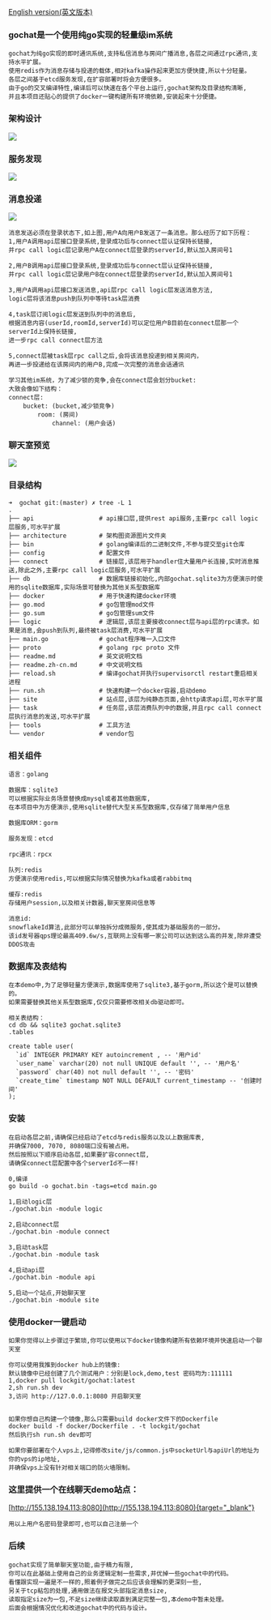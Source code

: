 [English version(英文版本)](readme.en.md)

### gochat是一个使用纯go实现的轻量级im系统 
```
gochat为纯go实现的即时通讯系统,支持私信消息与房间广播消息,各层之间通过rpc通讯,支持水平扩展。
使用redis作为消息存储与投递的载体,相对kafka操作起来更加方便快捷,所以十分轻量。
各层之间基于etcd服务发现,在扩容部署时将会方便很多。
由于go的交叉编译特性,编译后可以快速在各个平台上运行,gochat架构及目录结构清晰,
并且本项目还贴心的提供了docker一键构建所有环境依赖,安装起来十分便捷。
```

### 架构设计
 ![](https://github.com/LockGit/gochat/blob/master/architecture/gochat.png)

### 服务发现
![](https://github.com/LockGit/gochat/blob/master/architecture/gochat_discovery.png)


### 消息投递 
![](https://github.com/LockGit/gochat/blob/master/architecture/single_send.png)
```
消息发送必须在登录状态下,如上图,用户A向用户B发送了一条消息。那么经历了如下历程：
1,用户A调用api层接口登录系统,登录成功后与connect层认证保持长链接,
并rpc call logic层记录用户A在connect层登录的serverId,默认加入房间号1

2,用户B调用api层接口登录系统,登录成功后与connect层认证保持长链接,
并rpc call logic层记录用户B在connect层登录的serverId,默认加入房间号1

3,用户A调用api层接口发送消息,api层rpc call logic层发送消息方法,
logic层将该消息push到队列中等待task层消费

4,task层订阅logic层发送到队列中的消息后,
根据消息内容(userId,roomId,serverId)可以定位用户B目前在connect层那一个serverId上保持长链接,
进一步rpc call connect层方法

5,connect层被task层rpc call之后,会将该消息投递到相关房间内，
再进一步投递给在该房间内的用户B,完成一次完整的消息会话通讯

学习其他im系统，为了减少锁的竞争,会在connect层会划分bucket:
大致会像如下结构：
connect层:
    bucket: (bucket,减少锁竞争)
        room: (房间)
            channel: (用户会话)
```

### 聊天室预览
![](https://github.com/LockGit/gochat/blob/master/architecture/gochat.gif)

### 目录结构
```
➜  gochat git:(master) ✗ tree -L 1
.
├── api                  # api接口层,提供rest api服务,主要rpc call logic层服务,可水平扩展 
├── architecture         # 架构图资源图片文件夹
├── bin                  # golang编译后的二进制文件,不参与提交至git仓库
├── config               # 配置文件
├── connect              # 链接层,该层用于handler住大量用户长连接,实时消息推送,除此之外,主要rpc call logic层服务,可水平扩展
├── db                   # 数据库链接初始化,内部gochat.sqlite3为方便演示时使用的sqlite数据库,实际场景可替换为其他关系型数据库
├── docker               # 用于快速构建docker环境
├── go.mod               # go包管理mod文件
├── go.sum               # go包管理sum文件
├── logic                # 逻辑层,该层主要接收connect层与api层的rpc请求。如果是消息,会push到队列,最终被task层消费,可水平扩展
├── main.go              # gochat程序唯一入口文件
├── proto                # golang rpc proto 文件
├── readme.md            # 英文说明文档
├── readme.zh-cn.md      # 中文说明文档
├── reload.sh            # 编译gochat并执行supervisorctl restart重启相关进程
├── run.sh               # 快速构建一个docker容器,启动demo
├── site                 # 站点层,该层为纯静态页面,会http请求api层,可水平扩展
├── task                 # 任务层,该层消费队列中的数据,并且rpc call connect层执行消息的发送,可水平扩展
├── tools                # 工具方法
└── vendor               # vendor包
```

### 相关组件
```
语言：golang

数据库：sqlite3 
可以根据实际业务场景替换成mysql或者其他数据库,
在本项目中为方便演示,使用sqlite替代大型关系型数据库,仅存储了简单用户信息

数据库ORM：gorm 

服务发现：etcd

rpc通讯：rpcx

队列:redis 
方便演示使用redis,可以根据实际情况替换为kafka或者rabbitmq

缓存:redis 
存储用户session,以及相关计数器,聊天室房间信息等

消息id:
snowflakeId算法,此部分可以单独拆分成微服务,使其成为基础服务的一部分。
该id发号器qps理论最高409.6w/s,互联网上没有哪一家公司可以达到这么高的并发,除非遭受DDOS攻击
```

### 数据库及表结构
```
在本demo中,为了足够轻量方便演示,数据库使用了sqlite3,基于gorm,所以这个是可以替换的。
如果需要替换其他关系型数据库,仅仅只需要修改相关db驱动即可。

相关表结构：
cd db && sqlite3 gochat.sqlite3
.tables
```
```sqlite
create table user(
  `id` INTEGER PRIMARY KEY autoincrement , -- '用户id'
  `user_name` varchar(20) not null UNIQUE default '', -- '用户名'
  `password` char(40) not null default '', -- '密码'
  `create_time` timestamp NOT NULL DEFAULT current_timestamp -- '创建时间'
);
```

### 安装
```
在启动各层之前,请确保已经启动了etcd与redis服务以及以上数据库表,
并确保7000, 7070, 8080端口没有被占用。
然后按照以下顺序启动各层,如果要扩容connect层,
请确保connect层配置中各个serverId不一样!

0,编译
go build -o gochat.bin -tags=etcd main.go

1,启动logic层
./gochat.bin -module logic

2,启动connect层
./gochat.bin -module connect

3,启动task层
./gochat.bin -module task

4,启动api层
./gochat.bin -module api 

5,启动一个站点,开始聊天室
./gochat.bin -module site
```

### 使用docker一键启动 
```
如果你觉得以上步骤过于繁琐,你可以使用以下docker镜像构建所有依赖环境并快速启动一个聊天室

你可以使用我推到docker hub上的镜像:
默认镜像中已经创建了几个测试用户：分别是lock,demo,test 密码均为:111111
1,docker pull lockgit/gochat:latest
2,sh run.sh dev
3,访问 http://127.0.0.1:8080 开启聊天室


如果你想自己构建一个镜像,那么只需要build docker文件下的Dockerfile
docker build -f docker/Dockerfile . -t lockgit/gochat
然后执行sh run.sh dev即可 

如果你要部署在个人vps上,记得修改site/js/common.js中socketUrl与apiUrl的地址为你的vps的ip地址,
并确保vps上没有针对相关端口的防火墙限制。
```

### 这里提供一个在线聊天demo站点：
[http://155.138.194.113:8080](http://155.138.194.113:8080){target="_blank"}
```
用以上用户名密码登录即可,也可以自己注册一个
```


### 后续
```
gochat实现了简单聊天室功能,由于精力有限,
你可以在此基础上使用自己的业务逻辑定制一些需求,并优掉一些gochat中的代码。
看懂跟实现一遍是不一样的,照着例子做完之后应该会理解的更深刻一些,
另关于tcp粘包的处理,通用做法在报文头部指定消息size,
读取指定size为一包,不足size继续读取直到满足完整一包,本demo中暂未处理。
后面会根据情况优化和改进gochat中的代码与设计。
```



